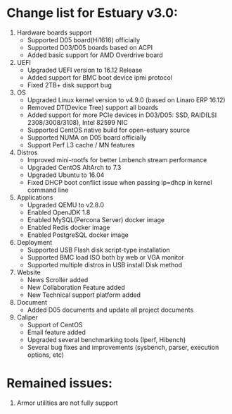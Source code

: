 # Change list for Estuary v3.0:
1. Hardware boards support
	- Supported D05 board(Hi1616) officially
	- Supported D03/D05 boards based on ACPI
	- Added basic support for AMD Overdrive board
2. UEFI
	- Upgraded UEFI version to 16.12 Release
	- Added support for BMC boot device ipmi protocol
	- Fixed 2TB+ disk support bug
3. OS
	- Upgraded Linux kernel version to v4.9.0 (based on Linaro ERP 16.12)
	- Removed DT(Device Tree) support all boards
	- Added support for more PCIe devices in D03/D05: SSD, RAID(LSI 2308/3008/3108), Intel 82599 NIC
	- Supported CentOS native build for open-estuary source
	- Supported NUMA on D05 board officially
	- Support Perf L3 cache / MN features
4. Distros
	- Improved mini-rootfs for better Lmbench stream performance
	- Upgraded CentOS AltArch to 7.3
	- Upgraded Ubuntu to 16.04
	- Fixed DHCP boot conflict issue when passing ip=dhcp in kernel command line
5. Applications
	- Upgraded QEMU to v2.8.0
	- Enabled OpenJDK 1.8
	- Enabled MySQL(Percona Server) docker image
	- Enabled Redis docker image
	- Enabled PostgreSQL docker image
6. Deployment
	- Supported USB Flash disk script-type installation
	- Supported BMC load ISO both by web or VGA monitor
	- Supported multiple distros in USB install Disk method
7. Website
	- News Scroller added
	- New Collaboration Feature added
	- New Technical support platform added
8. Document
	- Added D05 documents and update all project documents
9. Caliper
	- Support of CentOS
	- Email feature added
	- Upgraded several benchmarking tools (Iperf, Hibench)
	- Several bug fixes and improvements (sysbench, parser, execution options, etc)

# Remained issues:
1. Armor utilities are not fully support
